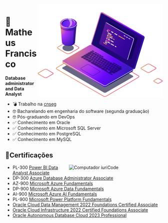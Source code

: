 <div id="top"></div>
<img src="https://github.com/dirceuresende/dirceuresende/raw/main/computer-illustration.png" min-width="400px" max-width="400px" width="400px" align="right" alt="Computador iuriCode" />

<h1>👋 Matheus Francisco </h1>

**Database administrator and Data Analyst**

- 💣 Trabalho na [cnseg](https://cnseg.org.br/)
- 🤓 Bacharelando em engenharia do software (segunda graduação)
- 🤓 Pós-graduando em DevOps
- ✅ Conhecimento em Oracle
- ✅ Conhecimento em Microsoft SQL Server
- ✅ Conhecimento em PostgreSQL
- ✅ Conhecimento em MySQL


<h2>🎯Certificações</h2>
<img src="https://user-images.githubusercontent.com/67348204/235379724-4578a774-4121-4af5-9e5c-019355d3d8df.png" min-width="300px" max-width="300px" width="300px" align="right" alt="Computador iuriCode" />


- PL-300 [Power BI Data Analyst Associate](https://learn.microsoft.com/pt-br/users/matheusfrancisco-0785/credentials/ea2f53f51762949?ref=https%3A%2F%2Fwww.linkedin.com%2F)
- DP-300 [Azure Database Administrator Associate](https://learn.microsoft.com/pt-br/users/matheusfrancisco-0785/credentials/8cd9e8cc13760c13?ref=https%3A%2F%2Fwww.linkedin.com%2F)
- AZ-900 [Microsoft Azure Fundamentals](https://www.credly.com/badges/38b63a3a-b55a-49a2-96e0-dbbf56b79d5f)
- DP-900 [Microsoft Azure Data Fundamentals](https://www.credly.com/badges/b4e60575-dafb-42fc-b501-703835580b65)
- AI-900 [Microsoft Azure AI Fundamentals](https://www.credly.com/badges/326f469c-efae-4812-9311-ebe9997a8a07)
- PL-900 [Microsoft Power Platform Fundamentals](https://www.credly.com/badges/5af8391e-fbfa-4ebb-8269-9c5700234b77/public_url)
- [Oracle Cloud Data Management 2022 Foundations Certified Associate](https://catalog-education.oracle.com/pls/certview/sharebadge?id=4F93E3C2C9B1930CAEDEE797824E229F326A509AD69F24A21193C5CAF251C517)
- [Oracle Cloud Infrastructure 2022 Certified Foundations Associate](https://catalog-education.oracle.com/pls/certview/sharebadge?id=1CACA29A72E8F6F9C4736792E83D919ED6FB8D0CBF4AC5CE7837A0345E370018)
- [Oracle Autonomous Database Cloud 2023 Professional](https://catalog-education.oracle.com/pls/certview/sharebadge?id=8B46D563C14232FC1F1E955C5ADB433F09F3A65999B4E9028272849019D1F2D6)
